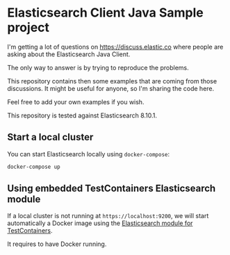 <!-- This is generated. Edit it from src/main/documentation -->

# Elasticsearch Client Java Sample project

I'm getting a lot of questions on https://discuss.elastic.co where
people are asking about the Elasticsearch Java Client.

The only way to answer is by trying to reproduce the problems.

This repository contains then some examples that are coming from those
discussions. It might be useful for anyone, so I'm sharing the code here.

Feel free to add your own examples if you wish.

This repository is tested against Elasticsearch 8.10.1.

## Start a local cluster

You can start Elasticsearch locally using `docker-compose`:

```sh
docker-compose up
```

## Using embedded TestContainers Elasticsearch module

If a local cluster is not running at `https://localhost:9200`, we will start automatically a Docker image using
the [Elasticsearch module for TestContainers](https://www.testcontainers.org/modules/elasticsearch/).

It requires to have Docker running.
